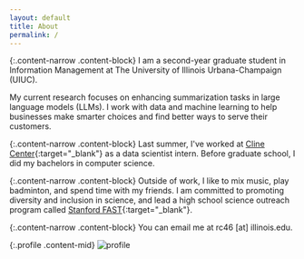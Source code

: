 ```yaml
---
layout: default
title: About
permalink: /
---
```


{:.content-narrow .content-block}
I am a second-year graduate student in Information Management at The University of Illinois Urbana-Champaign (UIUC).
<!-- advised by [Tobi Gerstenberg](http://cicl.stanford.edu/member/tobias_gerstenberg/){:target="_blank"}. -->
My current research focuses on enhancing summarization tasks in large language models (LLMs). 
I work with data and machine learning to help businesses make smarter choices and find better ways to serve their customers.

{:.content-narrow .content-block}
Last summer, I've worked at [Cline Center](https://www.clinecenter.illinois.edu/){:target="_blank"} as a data scientist intern.
Before graduate school, I did my bachelors in computer science. 

{:.content-narrow .content-block}
Outside of work, I like to mix music, play badminton, and spend time with my friends.
I am committed to promoting diversity and inclusion in science, and
lead a high school science outreach program called [Stanford FAST](https://fast.stanford.edu/){:target="_blank"}.

{:.content-narrow .content-block}
You can email me at rc46 [at] illinois.edu. 

{:.profile .content-mid}
![profile](/assets/images/profilepic.png)
